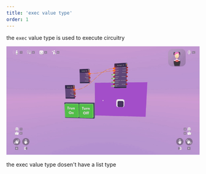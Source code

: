 ```yaml
---
title: 'exec value type'
order: 1
---
```


the ``` exec ``` value type is used to execute circuitry

![](https://github.com/Alexa-RR/RecRoomCV2-Docs/blob/master/content/gettingstarted/Images/ExecExample.gif?raw=true)

the exec value type dosen't have a list type